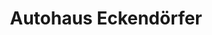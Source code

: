---
title: "Autohaus Eckendörfer"
url: /gerhardshofen/autohaus-eckendoerfer/
shop: Autowerkstatt
---